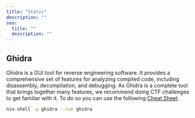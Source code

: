 ```yaml
---
title: "Static"
description: ""
seo:
  title: ""
  description: ""
---
```


## Ghidra

Ghidra is a GUI tool for reverse engineering software. It provides a comprehensive set of features for analyzing compiled code, including disassembly, decompilation, and debugging.
As Ghidra is a complete tool that brings together many features, we recommend doing CTF challenges to get familiar with it. To do so you can use the following [Cheat Sheet](https://refined-github-html-preview.kidonng.workers.dev/NationalSecurityAgency/ghidra/raw/refs/heads/master/GhidraDocs/CheatSheet.html).

```bash
nix-shell -p ghidra --run ghidra
```
